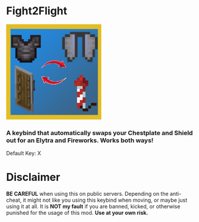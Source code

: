 # Fight2Flight
![Mod Icon](https://github.com/BanjoGoliath/Fight2Flight/blob/master/src/main/resources/assets/fight2flight/icon.png)
### A keybind that automatically swaps your Chestplate and Shield out for an Elytra and Fireworks. Works both ways!

Default Key: X

# Disclaimer
**BE CAREFUL** when using this on public servers. Depending on the anti-cheat, it might not like you using this keybind when moving, or maybe just using it at all. It is **NOT my fault** if you are banned, kicked, or otherwise punished for the usage of this mod.
**Use at your own risk.**
